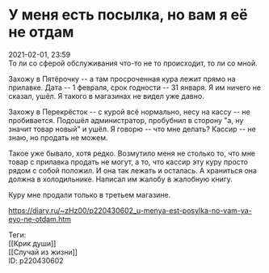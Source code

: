 У меня есть посылка, но вам я её не отдам
==========================================

   
 2021-02-01, 23:59   
  То ли со сферой обслуживания что-то не то происходит, то ли со мной.   
   
 Захожу в Пятёрочку -- а там просроченная кура лежит прямо на прилавке. Дата -- 1 февраля, срок годности -- 31 января. Я им ничего не сказал, ушёл. Я такого в магазинах не видел уже давно.   
   
 Захожу в Перекрёсток -- с курой всё нормально, несу на кассу -- не пробивается. Подошёл администратор, пробубнил в сторону "а, ну значит товар новый" и ушёл. Я говорю -- что мне делать? Кассир -- не знаю, но продать не можем.   
   
 Такое уже бывало, хотя редко. Возмутило меня не столько то, что мне товар с прилавка продать не могут, а то, что кассир эту куру просто рядом с собой положил. И она так лежать и осталась. А храниться она должна в холодильнике. Написал им жалобу в жалобную книгу.   
   
 Куру мне продали только в третьем магазине.   
    
 <https://diary.ru/~zHz00/p220430602_u-menya-est-posylka-no-vam-ya-eyo-ne-otdam.htm>   
   
 Теги:   
 [[Крик души]]   
 [[Случай из жизни]]   
 ID: p220430602